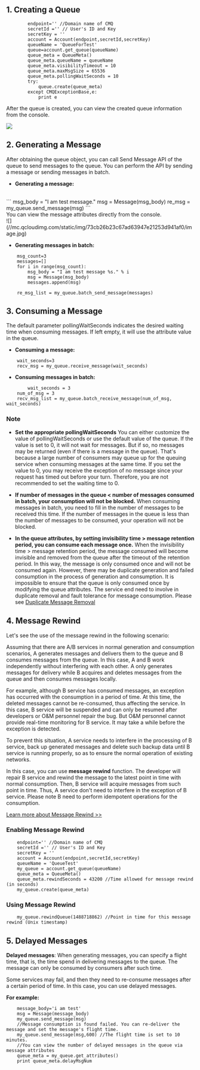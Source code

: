 ﻿
## 1. Creating a Queue

```
		endpoint='' //Domain name of CMQ
		secretId ='' // User's ID and Key
		secretKey = ''
        account = Account(endpoint,secretId,secretKey)
        queueName = 'QueueForTest'
        queue=account.get_queue(queueName)
        queue_meta = QueueMeta()
        queue_meta.queueName = queueName
        queue_meta.visibilityTimeout = 10 
        queue_meta.maxMsgSize = 65536
        queue_meta.pollingWaitSeconds = 10
        try:
            queue.create(queue_meta)
        except CMQExceptionBase,e:
            print e
```

After the queue is created, you can view the created queue information from the console.

![](//mc.qcloudimg.com/static/img/25c1dcccefc7c05e0574af5e22e720c7/image.jpg)


## 2. Generating a Message
After obtaining the queue object, you can call Send Message API of the queue to send messages to the queue. You can perform the API by sending a message or sending messages in batch.

- **Generating a message:**
<br>
```
		msg_body = "I am test message."
    msg = Message(msg_body)
    re_msg = my_queue.send_message(msg)
```
<br>You can view the message attributes directly from the console.
<br>![](//mc.qcloudimg.com/static/img/73cb26b23c67ad63947e21253d941af0/image.jpg)


- **Generating messages in batch:**

```
    msg_count=3
    messages=[]
    for i in range(msg_count):
        msg_body = "I am test message %s." % i
        msg = Message(msg_body)
        messages.append(msg)

    re_msg_list = my_queue.batch_send_message(messages)	
```

## 3. Consuming a Message

The default parameter pollingWaitSeconds indicates the desired waiting time when consuming messages. If left empty, it will use the attribute value in the queue.

- **Consuming a message:**

```
    wait_seconds=3
    recv_msg = my_queue.receive_message(wait_seconds)
```


- **Consuming messages in batch:**

```
		wait_seconds = 3
    num_of_msg = 3
    recv_msg_list = my_queue.batch_receive_message(num_of_msg, wait_seconds)

```

### Note
- **Set the appropriate pollingWaitSeconds**
You can either customize the value of pollingWaitSeconds or use the default value of the queue. If the value is set to 0, it will not wait for messages. But if so, no messages may be returned (even if there is a message in the queue). That's because a large number of consumers may queue up for the queuing service when consuming messages at the same time. If you set the value to 0, you may receive the exception of no message since your request has timed out before your turn. Therefore, you are not recommended to set the waiting time to 0.

- **If number of messages in the queue < number of messages consumed in batch, your consumption will not be blocked.**
When consuming messages in batch, you need to fill in the number of messages to be received this time. If the number of messages in the queue is less than the number of messages to be consumed, your operation will not be blocked.

- **In the queue attributes, by setting invisibility time > message retention period, you can consume each message once.**
When the invisibility time > message retention period, the message consumed will become invisible and removed from the queue after the timeout of the retention period. In this way, the message is only consumed once and will not be consumed again. 
However, there may be duplicate generation and failed consumption in the process of generation and consumption. It is impossible to ensure that the queue is only consumed once by modifying the queue attributes. The service end need to involve in duplicate removal and fault tolerance for message consumption. Please see [Duplicate Message Removal](https://www.qcloud.com/document/product/406/8303)



## 4. Message Rewind
Let's see the use of the message rewind in the following scenario:

Assuming that there are A/B services in normal generation and consumption scenarios, A generates messages and delivers them to the queue and B consumes messages from the queue. In this case, A and B work independently without interfering with each other. A only generates messages for delivery while B acquires and deletes messages from the queue and then consumes messages locally.

For example, although B service has consumed messages, an exception has occurred with the consumption in a period of time. At this time, the deleted messages cannot be re-consumed, thus affecting the service. In this case, B service will be suspended and can only be resumed after developers or O&M personnel repair the bug. But O&M personnel cannot provide real-time monitoring for B service. It may take a while before the exception is detected.

To prevent this situation, A service needs to interfere in the processing of B service, back up generated messages and delete such backup data until B service is running properly, so as to ensure the normal operation of existing networks.

In this case, you can use **message rewind** function. The developer will repair B service and rewind the message to the latest point in time with normal consumption. Then, B service will acquire messages from such point in time. Thus, A service don't need to interfere in the exception of B service. Please note B need to perform idempotent operations for the consumption.

[Learn more about Message Rewind >>](https://www.qcloud.com/document/product/406/8129)


### Enabling Message Rewind

```
    endpoint='' //Domain name of CMQ
    secretId ='' // User's ID and Key
    secretKey = ''
    account = Account(endpoint,secretId,secretKey)
    queueName = 'QueueTest'
    my_queue = account.get_queue(queueName)
    queue_meta = QueueMeta()
    queue_meta.rewindSeconds = 43200 //Time allowed for message rewind (in seconds)
    my_queue.create(queue_meta)
```

### Using Message Rewind

```
    my_queue.rewindQueue(1488718862) //Point in time for this message rewind (Unix timestamp)
```

## 5. Delayed Messages

**Delayed messages**: When generating messages, you can specify a flight time, that is, the time spend in delivering messages to the queue. The message can only be consumed by consumers after such time.

Some services may fail, and then they need to re-consume messages after a certain period of time. In this case, you can use delayed messages.

**For example:**

```
    message_body='i am test'
    msg = Message(message_body)
    my_queue.send_message(msg)
    //Message consumption is found failed. You can re-deliver the message and set the message's flight time.
    my_queue.send_message(msg,600) //The flight time is set to 10 minutes.
    //You can view the number of delayed messages in the queue via message attributes
    queue_meta = my_queue.get_attributes()
    print queue_meta.delayMsgNum
    
```

